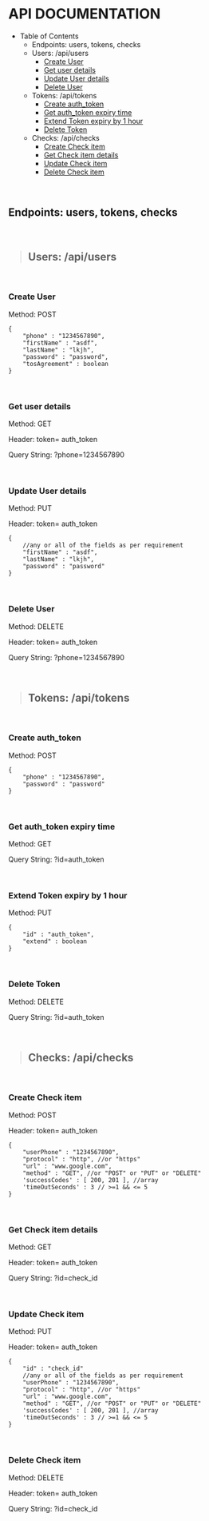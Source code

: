 # API DOCUMENTATION


- Table of Contents
  * Endpoints: users, tokens, checks
  * Users: /api/users
    + [Create User](#create-user)
    + [Get user details](#get-user-details)
    + [Update User details](#update-user-details)
    + [Delete User](#delete-user)
  * Tokens: /api/tokens
    + [Create auth_token](#create-auth-token)
    + [Get auth_token expiry time](#get-auth-token-expiry-time)
    + [Extend Token expiry by 1 hour](#extend-token-expiry-by-1-hour)
    + [Delete Token](#delete-token)
  * Checks: /api/checks
    + [Create Check item](#create-check-item)
    + [Get Check item details](#get-check-item-details)
    + [Update Check item](#update-check-item)
    + [Delete Check item](#delete-check-item)

&nbsp;

## Endpoints: users, tokens, checks  
&nbsp;

> ## Users: /api/users
&nbsp;
### Create User <a name="create-user" />

Method: POST
```
{
	"phone" : "1234567890",
	"firstName" : "asdf",
	"lastName" : "lkjh",
	"password" : "password",
	"tosAgreement" : boolean
}
```  
&nbsp;
### Get user details <a name="get-user-details" />

Method: GET 

Header: token= auth_token

Query String: ?phone=1234567890

&nbsp;
### Update User details <a name="update-user-details" />

Method: PUT

Header: token= auth_token

```
{
	//any or all of the fields as per requirement
	"firstName" : "asdf",
	"lastName" : "lkjh",
	"password" : "password"
}
```
&nbsp;
### Delete User <a name="delete-user" />

Method: DELETE

Header: token= auth_token

Query String: ?phone=1234567890

&nbsp;

> ## Tokens: /api/tokens

&nbsp;

### Create auth_token <a name="create-auth-token" />

Method: POST
```
{
	"phone" : "1234567890",
	"password" : "password"
}
```

&nbsp;

### Get auth_token expiry time <a name="get-auth-token-expiry-time" />

Method: GET 

Query String: ?id=auth_token

&nbsp;

### Extend Token expiry by 1 hour <a name="extend-token-expiry-by-1-hour" />

Method: PUT
```
{
	"id" : "auth_token",
	"extend" : boolean
}
```

&nbsp;

### Delete Token <a name="delete-token" />

Method: DELETE

Query String: ?id=auth_token

&nbsp;

> ## Checks: /api/checks

&nbsp;

### Create Check item <a name="create-check-item" />

Method: POST

Header: token= auth_token
```
{
	"userPhone" : "1234567890",
	"protocol" : "http", //or "https"
	"url" : "www.google.com",
	"method" : "GET", //or "POST" or "PUT" or "DELETE"
	'successCodes' : [ 200, 201 ], //array 
	'timeOutSeconds' : 3 // >=1 && <= 5
}
```

&nbsp;

### Get Check item details <a name="get-check-item-details" />

Method: GET 

Header: token= auth_token

Query String: ?id=check_id

&nbsp;

### Update Check item <a name="update-check-item"/>

Method: PUT

Header: token= auth_token
```
{
	"id" : "check_id"
	//any or all of the fields as per requirement
	"userPhone" : "1234567890",
	"protocol" : "http", //or "https"
	"url" : "www.google.com",
	"method" : "GET", //or "POST" or "PUT" or "DELETE"
	'successCodes' : [ 200, 201 ], //array 
	'timeOutSeconds' : 3 // >=1 && <= 5
}
```

&nbsp;

### Delete Check item <a name="delete-check-item"/>

Method: DELETE

Header: token= auth_token

Query String: ?id=check_id
